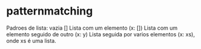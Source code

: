 # patternmatching
Padroes de lista:
    vazia []
    Lista com um elemento (x: [])
    Lista com um elemento seguido de outro (x: y)
    Lista seguida por varios elementos (x: xs), onde xs é uma lista.